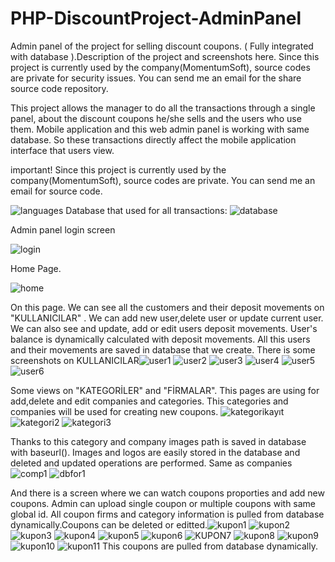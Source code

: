 # PHP-DiscountProject-AdminPanel
 Admin panel of the project for selling discount coupons. ( Fully integrated with database ).Description of the project and screenshots here. Since this project is currently used by the company(MomentumSoft), source codes are private for security issues. You can send me an email for the share source code repository.
 
 This project allows the manager to do all the transactions through a single panel, about the discount coupons he/she sells and the users who use them.
 Mobile application and this web admin panel is working with same database. So these transactions directly affect the mobile application interface that users view.
 
 important! Since this project is currently used by the company(MomentumSoft), source codes are private. You can send me an email for source code.
 
![languages](https://user-images.githubusercontent.com/82888052/158186738-9f78ed06-94fa-46fa-8ecc-2931f0372ed1.jpg)
Database that used for all transactions:
![database](https://user-images.githubusercontent.com/82888052/158196947-8bee757d-70df-4d16-b5e6-4e39f37c1ed9.jpg)


Admin panel login screen

![login](https://user-images.githubusercontent.com/82888052/158189353-10b4bd9e-9aa3-443a-bf33-02c6eb819939.jpg)

Home Page.

![home](https://user-images.githubusercontent.com/82888052/158189587-9316c2da-4e63-4ce0-a51f-feb5c6101e56.jpg)

On this page. We can see all the customers and their deposit movements on "KULLANICILAR" . We can add new user,delete user or update current user. We can also see and update, add or edit users deposit movements. User's balance is dynamically calculated with deposit movements. All this users and their movements are saved in database that we create.
There is some screenshots on KULLANICILAR![user1](https://user-images.githubusercontent.com/82888052/158198945-9e1d428a-6a9e-416c-9d3c-83b5bd32bc9a.jpg)
![user2](https://user-images.githubusercontent.com/82888052/158199142-4419c199-dbff-43ed-a073-32cd4f12ae8d.jpg)
![user3](https://user-images.githubusercontent.com/82888052/158199196-9fe05877-8c9a-4e87-a334-b840d71d731b.jpg)
![user4](https://user-images.githubusercontent.com/82888052/158199222-6ff1c8c7-2760-4113-979f-0838cb8d2ef3.jpg)
![user5](https://user-images.githubusercontent.com/82888052/158199238-36a7bf11-0978-4f79-b3d9-b93fa5fbc3f0.jpg)
![user6](https://user-images.githubusercontent.com/82888052/158199248-0f1a9d2f-8858-455c-bf31-4a6312d34a9f.jpg)

 Some views on "KATEGORİLER" and "FİRMALAR". This pages are using for add,delete and edit companies and categories. This categories and companies will be used for creating new coupons.
![kategorikayıt](https://user-images.githubusercontent.com/82888052/158200418-513bb858-828f-4db6-a19a-a85d613f7ef6.jpg)
![kategori2](https://user-images.githubusercontent.com/82888052/158200512-933cd0c9-05f3-416b-8350-dff9aa155334.jpg)
![kategori3](https://user-images.githubusercontent.com/82888052/158200571-c08dce9e-13a5-451a-9221-95b9175f40b8.jpg)

Thanks to this category and company images path is saved in database with baseurl(). Images and logos are easily stored in the database and deleted and updated operations are performed. Same as companies![comp1](https://user-images.githubusercontent.com/82888052/158201586-300d400c-2ec4-45ec-86d4-6d4f4e8a76ad.jpg)
![dbfor1](https://user-images.githubusercontent.com/82888052/158201851-ca75a751-407a-4e9e-bd9c-bafd2c5f32a6.jpg)

 And there is a screen where we can watch coupons proporties and add new coupons. Admin can upload single coupon or multiple coupons with same global id. All coupon firms and category information is pulled from database dynamically.Coupons can be deleted or editted.![kupon1](https://user-images.githubusercontent.com/82888052/158205155-6afb704c-6cbf-4590-93d5-06b1b193044c.jpg)
![kupon2](https://user-images.githubusercontent.com/82888052/158205175-3c5e5662-8f79-4842-858a-9ff371ea227c.jpg)
![kupon3](https://user-images.githubusercontent.com/82888052/158205192-ba057c94-e308-45fd-b6d8-f0cbc6b61188.jpg)
![kupon4](https://user-images.githubusercontent.com/82888052/158205207-e659dff6-7271-4d23-88d9-61f0af5ce7f1.jpg)
![kupon5](https://user-images.githubusercontent.com/82888052/158205217-6a06e90f-531e-4d27-a633-ada288371433.jpg)
![kupon6](https://user-images.githubusercontent.com/82888052/158205230-76511846-7605-4de1-ac65-551596a89069.jpg)
![KUPON7](https://user-images.githubusercontent.com/82888052/158205254-68d8c275-a0ae-40da-b1e9-81aba2f2625e.jpg)
![kupon8](https://user-images.githubusercontent.com/82888052/158205264-b39854d5-17d8-4733-94c4-17db6c244aa4.jpg)
![kupon9](https://user-images.githubusercontent.com/82888052/158205282-fe400dfa-6045-4e44-ba78-f8603cb0666d.jpg)
![kupon10](https://user-images.githubusercontent.com/82888052/158205290-810db986-ff19-4e01-8f0e-5702b8928e51.jpg)
![kupon11](https://user-images.githubusercontent.com/82888052/158205311-c80f4bcc-e255-462a-9c28-84e4e73d4358.jpg)
 This coupons are pulled from database dynamically.


